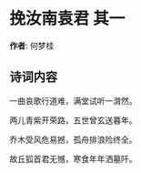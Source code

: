 # 挽汝南袁君  其一

**作者**: 何梦桂

## 诗词内容

一曲哀歌行道难，满堂试听一潸然。

两儿青紫开荣路，五世曾玄送暮年。

乔木受风危易撼，孤舟排浪险终全。

故丘狐首君无憾，寒食年年洒墓阡。


